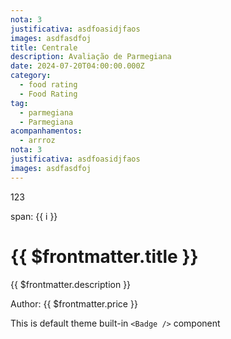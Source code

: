 ```yaml
---
nota: 3
justificativa: asdfoasidjfaos
images: asdfasdfoj
title: Centrale
description: Avaliação de Parmegiana
date: 2024-07-20T04:00:00.000Z
category:
  - food rating
  - Food Rating
tag:
  - parmegiana
  - Parmegiana
acompanhamentos:
  - arrroz
nota: 3
justificativa: asdfoasidjfaos
images: asdfasdfoj
---
```


123

<!-- One plus one equals: {{ frontmatter.porcao }} -->

<!-- Titulo: {{ title }} -->

<span v-for="i in 3"> span: {{ i }} </span>

<h1>{{ $frontmatter.title }}</h1>
  <p>{{ $frontmatter.description }}</p>
  <p>Author: {{ $frontmatter.price }}</p>

This is default theme built-in `<Badge />` component <Badge text="demo" />

<FoodReview :review="$frontmatter" />



<script setup>
import FoodReview from "@FoodReview";
// import {computed} from 'vue'
// const now = computed(() => Date.now())
// console.log(now)
// console.log(this.frontmatter)
</script>